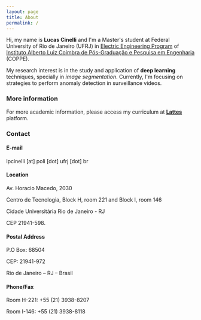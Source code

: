 ```yaml
---
layout: page
title: About
permalink: /
---
```


Hi, my name is **Lucas Cinelli** and I'm a Master's student at Federal University of Rio de Janeiro (UFRJ) in [Electric Engineering Program](http://www.pee.ufrj.br) of [Instituto Alberto Luiz Coimbra de Pós-Graduação e Pesquisa em Engenharia](http://coppe.ufrj.br) (COPPE).

My research interest is in the study and application of **deep learning** techniques, specially in *image segmentation*. Currently, I'm focusing on strategies to perform anomaly detection in surveillance videos.

### More information

For more academic information, please access my curriculum at [**Lattes**](c) platform.

### Contact

#### E-mail

lpcinelli [at] poli [dot] ufrj [dot] br

#### Location

Av. Horacio Macedo, 2030

Centro de Tecnologia, Block H, room 221 and Block I, room 146

Cidade Universitária Rio de Janeiro - RJ

CEP 21941-598.

#### Postal Address
P.O Box: 68504

CEP: 21941-972

Rio de Janeiro – RJ – Brasil

#### Phone/Fax
Room H-221: +55 (21) 3938-8207

Room I-146: +55 (21) 3938-8118
